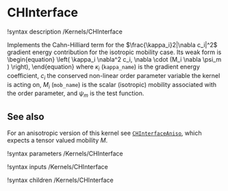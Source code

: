 # CHInterface

!syntax description /Kernels/CHInterface

Implements the Cahn-Hilliard term for the $\frac{\kappa_i}2|\nabla c_i|^2$ gradient
energy contribution for the isotropic mobility case. Its weak form is
\begin{equation}
\left( \kappa_i \nabla^2 c_i, \nabla \cdot (M_i \nabla \psi_m ) \right),
\end{equation}
where $\kappa_i$ (`kappa_name`) is the gradient energy coefficient, $c_i$ the conserved
non-linear order parameter variable the kernel is acting on, $M_i$ (`mob_name`) is
the scalar (isotropic) mobility associated with the order parameter, and $\psi_m$
is the test function.

## See also

For an anisotropic version of this kernel see [`CHInterfaceAniso`](/CHInterfaceAniso.md),
which expects a tensor valued mobility $M$.

!syntax parameters /Kernels/CHInterface

!syntax inputs /Kernels/CHInterface

!syntax children /Kernels/CHInterface
